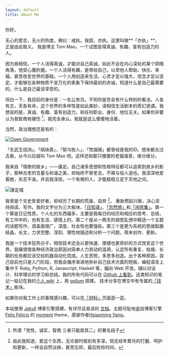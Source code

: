 ```yaml
---
layout: default
title: About Me
---
```


<!--
  TODO: 性别认同模糊
-->

你好。

无心的爱恋，无火的热度。佛曰：戒执。我固，亦执。这里叫做**「亦执」**，正是由此取义。
我是博主 Tom Mao，一个试图变得真诚、有趣、富有创造力的人。

因为我相信，一个人活得真诚，才能对自己真诚，如此不会在内心深处的某个阴暗角落，饱受心魔折磨。一个人活得有趣，是带给自己，以至他人帮助、快乐、幸福，甚至改变世界的基础。一个人用创造来生活，心灵才足以强大，信念才足以坚定，才能够在各种物质千变万化的表象下保持最初的赤诚，知道什么是自己最需要的，什么是自己最该享受的。

坦白一下，我目前的身份是：一名公务员。不知你是否会有什么特别的看法。人各有志，天各有命，这个世界的多样性是如此美妙，请相信生活剧本的奇幻诡谲。我想说的是，真诚、有趣、富有创造力，和任何职业、身份、地位无关。如果你非要认为我智商有硬伤
[^1]，我完全承认。我就是这么傻傻地活着。

当然，政治理想还是有的：

[![Open Government](http://akamaicovers.oreilly.com/images/9780596804367/cat.gif)](http://chimera.labs.oreilly.com/books/1234000000774/index.html)


「东武王炤汭」、「缟玦斋」、「絮乌牧人」、「梵烟阁」都曾经是我的ID。想来都太过古奥，从今以后就叫
Tom Mao 吧。这样还和那只傻傻的老猫谐音，缘分缘分。

我来自「情歌的故乡」——康定。自己诸多思想和性格特征都可以追索到故乡的影子，那种古老的含蓄与和谐之美，却始终不曾老去，不屑与俗人道也。我深深地爱着她，矢志不渝。并且我深信，一个有根的人，才能稳稳立足于天地之间。

![康定城](http://landingtoday-pic.stor.sinaapp.com/original/68d9fcd410d27d602ba30d2fe5ae8070.jpg)

我曾是个文史哲爱好者，却经历了长期的荒废、自弃 [^2]。
重新燃起兴致，决心坚持阅读、写作。我的文字分为三大板块，[「日知录」](/日知录/)、[「忽然想」](/忽然想/)和[「闲思集」](/闲思集/)。第一个算是日记性质，个人化的东西偏多，主要是我每日的经历和相应的思考、总结，有工作中的，也有生活、感情上的。第二个是从一两天的胡思乱想中精选一个主题的话题写作，涵盖面很广，深度、社会性也要强些。第三个是更为系统的思维酝酿结晶，长文，力求完整、深刻、理性地描述和分析一个问题，周末创作、更新。

我是一个技术狂热分子，相信技术还会以更快速、便捷也更奇妙的方式改变这个世界。我痛恨借各种经济政治原因对简单人力劳动的滥用，认定所有重复、枯燥、长期的任务都应该交给机器自动化完成。人生苦短，多思多创造。出于各种原因，自己目前也只是入门阶段，但我会循序渐进地弥补自己技术方面的短板，编程语言上集中于
Ruby, Python, R, Javascript, Haskell 等，偏向 Web
开发。辅以对设计、科学理论的学习和总结。我的所有代码可以在 [Github
上看到](https://github.com/fanyange)。这类知识的笔记一般记在我的[个人
wiki](http://wiki.fanyange.com) 上，用
[gollum](https://github.com/gollum/gollum) 搭建。
技术分享在博文中有专属的[「技术」](/技术/)板块。

如果你对我工作上的事情感兴趣，可以在[「材料」](/材料/)页面逛一逛。

本站使用 [Jekyll](https://github.com/mojombo/jekyll‎)
博客引擎搭建，有详尽且易读的 [文档](http://jekyllrb.com/docs/home/)。主题可耻地盗自博客引擎 [Felix Felicis](http://lab.lepture.com/liquidluck/) 的 [moment](https://github.com/lepture/liquidluck-theme-moment) theme，感谢作者[Hsiaoming Yang](http://lepture.com/)。

[^1]: 所谓「党性，诚实，智商 三者只能居其二」的著名段子

[^2]: 由此我知道，爱这个东西，无论彼时彼刻有多深，倘无经年累月的打磨、呵护和更新，一样会自然淡掉，甚至忘却，最后败给时间。
